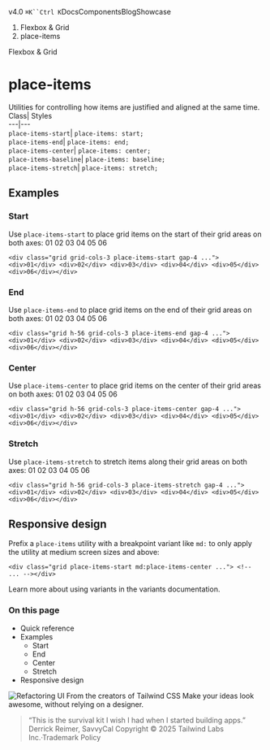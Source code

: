 v4.0
`⌘K``Ctrl K`DocsComponentsBlogShowcase
  1. Flexbox & Grid
  2. place-items


Flexbox & Grid
# place-items
Utilities for controlling how items are justified and aligned at the same time.
Class| Styles  
---|---  
`place-items-start`| `place-items: start;`  
`place-items-end`| `place-items: end;`  
`place-items-center`| `place-items: center;`  
`place-items-baseline`| `place-items: baseline;`  
`place-items-stretch`| `place-items: stretch;`  
## Examples
### Start
Use `place-items-start` to place grid items on the start of their grid areas on both axes:
01
02
03
04
05
06
```
<div class="grid grid-cols-3 place-items-start gap-4 ..."> <div>01</div> <div>02</div> <div>03</div> <div>04</div> <div>05</div> <div>06</div></div>
```

### End
Use `place-items-end` to place grid items on the end of their grid areas on both axes:
01
02
03
04
05
06
```
<div class="grid h-56 grid-cols-3 place-items-end gap-4 ..."> <div>01</div> <div>02</div> <div>03</div> <div>04</div> <div>05</div> <div>06</div></div>
```

### Center
Use `place-items-center` to place grid items on the center of their grid areas on both axes:
01
02
03
04
05
06
```
<div class="grid h-56 grid-cols-3 place-items-center gap-4 ..."> <div>01</div> <div>02</div> <div>03</div> <div>04</div> <div>05</div> <div>06</div></div>
```

### Stretch
Use `place-items-stretch` to stretch items along their grid areas on both axes:
01
02
03
04
05
06
```
<div class="grid h-56 grid-cols-3 place-items-stretch gap-4 ..."> <div>01</div> <div>02</div> <div>03</div> <div>04</div> <div>05</div> <div>06</div></div>
```

## Responsive design
Prefix a `place-items` utility with a breakpoint variant like `md:` to only apply the utility at medium screen sizes and above:
```
<div class="grid place-items-start md:place-items-center ..."> <!-- ... --></div>
```

Learn more about using variants in the variants documentation.
### On this page
  * Quick reference
  * Examples
    * Start
    * End
    * Center
    * Stretch
  * Responsive design


![Refactoring UI](https://tailwindcss.com/_next/image?url=%2F_next%2Fstatic%2Fmedia%2Fbook-promo.27d91093.png&w=256&q=75)
From the creators of Tailwind CSS
Make your ideas look awesome, without relying on a designer.
> “This is the survival kit I wish I had when I started building apps.”
> Derrick Reimer, SavvyCal
Copyright © 2025 Tailwind Labs Inc.·Trademark Policy
